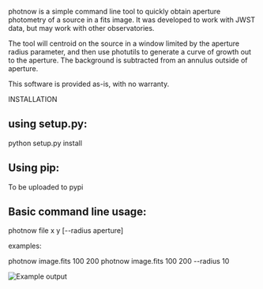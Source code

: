 photnow is a simple command line tool to quickly obtain aperture photometry of a source in a fits image. It was developed to work with JWST data, but may work with other observatories. 

The tool will centroid on the source in a window limited by the aperture radius parameter, and then use photutils to generate a curve of growth out to the aperture. The background is subtracted from an annulus outside of aperture. 

This software is provided as-is, with no warranty.

  
INSTALLATION

using setup.py:
----------
python setup.py install

Using pip:
----------
To be uploaded to pypi

Basic command line usage:
------------------------
photnow file x y [--radius aperture] 
   
examples:

photnow image.fits 100 200
photnow image.fits 100 200 --radius 10 

![Example output](https://user-images.githubusercontent.com/3697922/156459947-f69f36b0-89df-4ef0-a83c-62c80cdb3f77.png)
